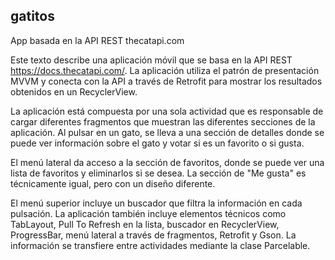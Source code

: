 ## gatitos
App basada en la API REST thecatapi.com

Este texto describe una aplicación móvil que se basa en la API REST https://docs.thecatapi.com/. La aplicación utiliza el patrón de presentación MVVM y conecta con la API a través de Retrofit para mostrar los resultados obtenidos en un RecyclerView.

La aplicación está compuesta por una sola actividad que es responsable de cargar diferentes fragmentos que muestran las diferentes secciones de la aplicación. Al pulsar en un gato, se lleva a una sección de detalles donde se puede ver información sobre el gato y votar si es un favorito o si gusta.

El menú lateral da acceso a la sección de favoritos, donde se puede ver una lista de favoritos y eliminarlos si se desea. La sección de "Me gusta" es técnicamente igual, pero con un diseño diferente.

El menú superior incluye un buscador que filtra la información en cada pulsación. La aplicación también incluye elementos técnicos como TabLayout, Pull To Refresh en la lista, buscador en RecyclerView, ProgressBar, menú lateral a través de fragmentos, Retrofit y Gson. La información se transfiere entre actividades mediante la clase Parcelable.
